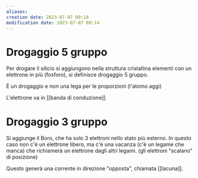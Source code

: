 ```yaml
---
aliases: 
creation date: 2023-07-07 09:14
modification date: 2023-07-07 09:14
---
```

# Drogaggio 5 gruppo
Per drogare il silicio si aggiungono nella struttura cristallina elementi con un elettrone in più (fosforo), si definisce drogaggio 5 gruppo.

È un drogaggio e non una lega per le proporzioni (l'atomo aggi)

L'elettrone va in [[banda di conduzione]]
# Drogaggio 3 gruppo
Si aggiunge il Boro, che ha solo 3 elettroni nello stato più esterno. In questo caso non c'è un elettrone libero, ma c'è una vacanza (c'è un legame che manca) che richiamerà un elettrone dagli altri legami. (gli elettroni "scalano" di posizione)

Questo generà una corrente in direzione "opposta", chiamata [[lacuna]].